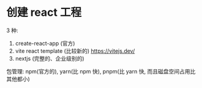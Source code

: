 # 创建 react 工程

3 种:

1. create-react-app (官方)
2. vite react template (比较新的) https://vitejs.dev/
3. nextjs (完整的、企业级别的)

包管理: npm(官方的), yarn(比 npm 快), pnpm(比 yarn 快, 而且磁盘空间占用比其他都小)
